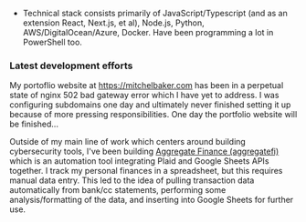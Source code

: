 - Technical stack consists primarily of JavaScript/Typescript (and as an extension React, Next.js, et al), Node.js, Python, AWS/DigitalOcean/Azure, Docker. Have been programming a lot in PowerShell too.

### Latest development efforts

My portoflio website at https://mitchelbaker.com has been in a perpetual state of nginx 502 bad gateway error which I have yet to address. I was configuring subdomains one day and ultimately never finished setting it up because of more pressing responsibilities. One day the portfolio website will be finished...

Outside of my main line of work which centers around building cybersecurity tools, I've been building [Aggregate Finance (aggregatefi)](https://github.com/mitchthebaker/aggregate-finance) which is an automation tool integrating Plaid and Google Sheets APIs together. I track my personal finances in a spreadsheet, but this requires manual data entry. This led to the idea of pulling transaction data automatically from bank/cc statements, performing some analysis/formatting of the data, and inserting into Google Sheets for further use. 

<!---
mitchthebaker/mitchthebaker is a ✨ special ✨ repository because its `README.md` (this file) appears on your GitHub profile.
You can click the Preview link to take a look at your changes.
--->

